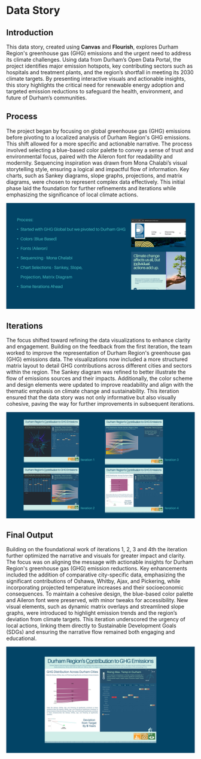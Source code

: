 # Data Story

## Introduction
This data story, created using **Canvas** and **Flourish**, explores Durham Region's greenhouse gas (GHG) emissions and the urgent need to address its climate challenges. Using data from Durham’s Open Data Portal, the project identifies major emission hotspots, key contributing sectors such as hospitals and treatment plants, and the region’s shortfall in meeting its 2030 climate targets. By presenting interactive visuals and actionable insights, this story highlights the critical need for renewable energy adoption and targeted emission reductions to safeguard the health, environment, and future of Durham’s communities.

## Process
The project began by focusing on global greenhouse gas (GHG) emissions before pivoting to a localized analysis of Durham Region's GHG emissions. This shift allowed for a more specific and actionable narrative. The process involved selecting a blue-based color palette to convey a sense of trust and environmental focus, paired with the Aileron font for readability and modernity. Sequencing inspiration was drawn from Mona Chalabi’s visual storytelling style, ensuring a logical and impactful flow of information. Key charts, such as Sankey diagrams, slope graphs, projections, and matrix diagrams, were chosen to represent complex data effectively. This initial phase laid the foundation for further refinements and iterations while emphasizing the significance of local climate actions.

![It-1](/assests/img/Slide20.JPG)

## Iterations
The focus shifted toward refining the data visualizations to enhance clarity and engagement. Building on the feedback from the first iteration, the team worked to improve the representation of Durham Region's greenhouse gas (GHG) emissions data. The visualizations now included a more structured matrix layout to detail GHG contributions across different cities and sectors within the region. The Sankey diagram was refined to better illustrate the flow of emissions sources and their impacts. Additionally, the color scheme and design elements were updated to improve readability and align with the thematic emphasis on climate change and sustainability. This iteration ensured that the data story was not only informative but also visually cohesive, paving the way for further improvements in subsequent iterations.

![It-2](/assests/img/Slide21.JPG)

## Final Output
Building on the foundational work of iterations 1, 2, 3 and 4th the iteration further optimized the narrative and visuals for greater impact and clarity. The focus was on aligning the message with actionable insights for Durham Region's greenhouse gas (GHG) emission reductions. Key enhancements included the addition of comparative city-specific data, emphasizing the  
significant contributions of Oshawa, Whitby, Ajax, and Pickering, while incorporating projected temperature increases and their socioeconomic consequences. To maintain a cohesive design, the blue-based color palette and Aileron font were preserved, with minor tweaks for accessibility. New visual elements, such as dynamic matrix overlays and streamlined slope graphs, were introduced to highlight emission trends and the region’s deviation from climate targets. This iteration underscored the urgency of local actions, linking them directly to Sustainable Development Goals (SDGs) and ensuring the narrative flow remained both engaging and educational.

![It-3](/assests/img/Slide22.JPG)
